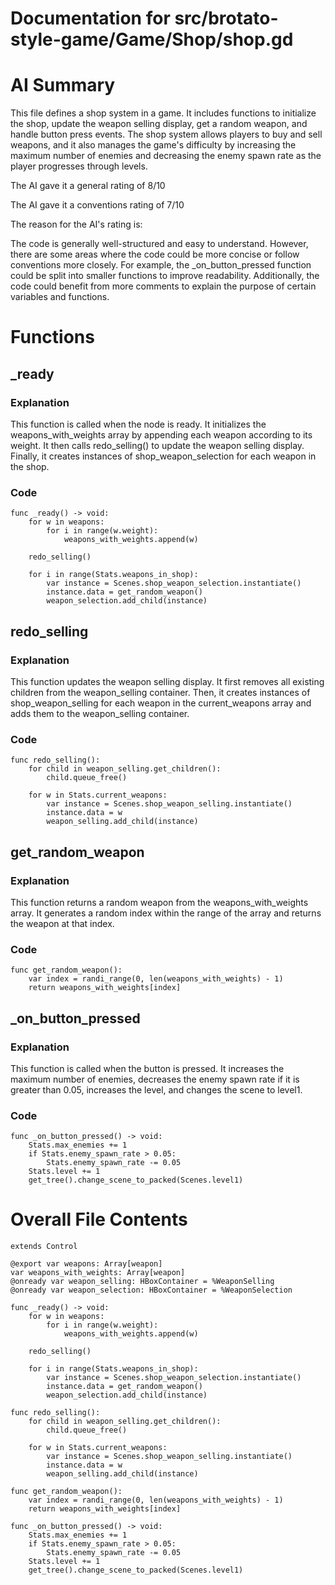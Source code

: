 # Documentation for src/brotato-style-game/Game/Shop/shop.gd

# AI Summary
This file defines a shop system in a game. It includes functions to initialize the shop, update the weapon selling display, get a random weapon, and handle button press events. The shop system allows players to buy and sell weapons, and it also manages the game's difficulty by increasing the maximum number of enemies and decreasing the enemy spawn rate as the player progresses through levels.

The AI gave it a general rating of 8/10

The AI gave it a conventions rating of 7/10

The reason for the AI's rating is:

The code is generally well-structured and easy to understand. However, there are some areas where the code could be more concise or follow conventions more closely. For example, the _on_button_pressed function could be split into smaller functions to improve readability. Additionally, the code could benefit from more comments to explain the purpose of certain variables and functions.
# Functions

## _ready
### Explanation
This function is called when the node is ready. It initializes the weapons_with_weights array by appending each weapon according to its weight. It then calls redo_selling() to update the weapon selling display. Finally, it creates instances of shop_weapon_selection for each weapon in the shop.
### Code
```gdscript
func _ready() -> void:
	for w in weapons:
		for i in range(w.weight):
			weapons_with_weights.append(w)
	
	redo_selling()
	
	for i in range(Stats.weapons_in_shop):
		var instance = Scenes.shop_weapon_selection.instantiate()
		instance.data = get_random_weapon()
		weapon_selection.add_child(instance)
```

## redo_selling
### Explanation
This function updates the weapon selling display. It first removes all existing children from the weapon_selling container. Then, it creates instances of shop_weapon_selling for each weapon in the current_weapons array and adds them to the weapon_selling container.
### Code
```gdscript
func redo_selling():
	for child in weapon_selling.get_children():
		child.queue_free()
	
	for w in Stats.current_weapons:
		var instance = Scenes.shop_weapon_selling.instantiate()
		instance.data = w
		weapon_selling.add_child(instance)
```

## get_random_weapon
### Explanation
This function returns a random weapon from the weapons_with_weights array. It generates a random index within the range of the array and returns the weapon at that index.
### Code
```gdscript
func get_random_weapon():
	var index = randi_range(0, len(weapons_with_weights) - 1)
	return weapons_with_weights[index]
```

## _on_button_pressed
### Explanation
This function is called when the button is pressed. It increases the maximum number of enemies, decreases the enemy spawn rate if it is greater than 0.05, increases the level, and changes the scene to level1.
### Code
```gdscript
func _on_button_pressed() -> void:
	Stats.max_enemies += 1
	if Stats.enemy_spawn_rate > 0.05:
		Stats.enemy_spawn_rate -= 0.05
	Stats.level += 1
	get_tree().change_scene_to_packed(Scenes.level1)
```
# Overall File Contents
```gdscript
extends Control

@export var weapons: Array[weapon]
var weapons_with_weights: Array[weapon]
@onready var weapon_selling: HBoxContainer = %WeaponSelling
@onready var weapon_selection: HBoxContainer = %WeaponSelection

func _ready() -> void:
	for w in weapons:
		for i in range(w.weight):
			weapons_with_weights.append(w)
	
	redo_selling()
	
	for i in range(Stats.weapons_in_shop):
		var instance = Scenes.shop_weapon_selection.instantiate()
		instance.data = get_random_weapon()
		weapon_selection.add_child(instance)

func redo_selling():
	for child in weapon_selling.get_children():
		child.queue_free()
	
	for w in Stats.current_weapons:
		var instance = Scenes.shop_weapon_selling.instantiate()
		instance.data = w
		weapon_selling.add_child(instance)

func get_random_weapon():
	var index = randi_range(0, len(weapons_with_weights) - 1)
	return weapons_with_weights[index]

func _on_button_pressed() -> void:
	Stats.max_enemies += 1
	if Stats.enemy_spawn_rate > 0.05:
		Stats.enemy_spawn_rate -= 0.05
	Stats.level += 1
	get_tree().change_scene_to_packed(Scenes.level1)

```
